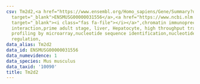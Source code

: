 ```yaml
---
csv: Tm2d2,<a href="https://www.ensembl.org/Homo_sapiens/Gene/Summary?db=core;g=ENSMUSG00000031556"
  target="_blank">ENSMUSG00000031556</a>,<a href="https://www.ncbi.nlm.nih.gov/pubmed/23834426"
  target="_blank"><i class="fas fa-file"></i></a>",chromatin immunoprecipitation assay,direct
  interaction,prime adult stage, liver, Hepatocyte, high throughput transcription
  profiling by microarray,nucleotide sequence identification,nucleotide sequence identification,transcriptional
  regulation,
data_alias: Tm2d2
data_id: ENSMUSG00000031556
data_numevidence: 1
data_species: Mus musculus
data_taxid: '10090'
title: Tm2d2
---
```

